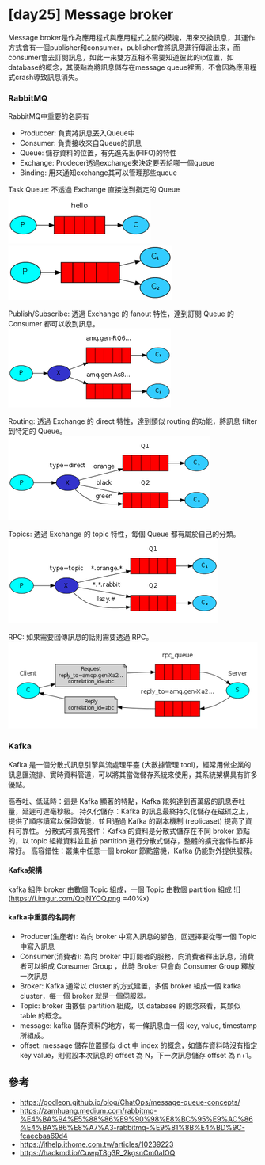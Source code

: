 # [day25] Message broker
Message broker是作為應用程式與應用程式之間的模塊，用來交換訊息，其運作方式會有一個publisher和consumer，publisher會將訊息進行傳遞出來，而consumer會去訂閱訊息，如此一來雙方互相不需要知道彼此的ip位置，如database的概念，其優點為將訊息儲存在message queue裡面，不會因為應用程式crash導致訊息消失。

### RabbitMQ
RabbitMQ中重要的名詞有
* Produccer: 負責將訊息丟入Queue中
* Consumer: 負責接收來自Queue的訊息
* Queue: 儲存資料的位置，有先進先出(FIFO)的特性
* Exchange: Prodecer透過exchange來決定要丟給哪一個queue
* Binding: 用來通知exchange其可以管理那些queue

Task Queue: 不透過 Exchange 直接送到指定的 Queue
![](../img/broker01.png)
![](../img/broker02.png)

Publish/Subscribe: 透過 Exchange 的 fanout 特性，達到訂閱 Queue 的 Consumer 都可以收到訊息。
![](../img/broker03.png)

Routing: 透過 Exchange 的 direct 特性，達到類似 routing 的功能，將訊息 filter 到特定的 Queue。
![](../img/broker04.png)

Topics: 透過 Exchange 的 topic 特性，每個 Queue 都有屬於自己的分類。
![](../img/broker05.png)

RPC: 如果需要回傳訊息的話則需要透過 RPC。
![](../img/broker06.png)

### Kafka
Kafka 是一個分散式訊息引擎與流處理平臺 (大數據管理 tool)，經常用做企業的訊息匯流排、實時資料管道，可以將其當做儲存系統來使用，其系統架構具有許多優點。

高吞吐、低延時：這是 Kafka 顯著的特點，Kafka 能夠達到百萬級的訊息吞吐量，延遲可達毫秒級。
持久化儲存：Kafka 的訊息最終持久化儲存在磁碟之上，提供了順序讀寫以保證效能，並且通過 Kafka 的副本機制 (replicaset) 提高了資料可靠性。
分散式可擴充套件：Kafka 的資料是分散式儲存在不同 broker 節點的，以 topic 組織資料並且按 partition 進行分散式儲存，整體的擴充套件性都非常好。
高容錯性：叢集中任意一個 broker 節點當機，Kafka 仍能對外提供服務。

#### Kafka架構
kafka 組件 broker 由數個 Topic 組成，一個 Topic 由數個 partition 組成
![](https://i.imgur.com/QbjNYOQ.png =40%x)

#### kafka中重要的名詞有
* Producer(生產者): 為向 broker 中寫入訊息的腳色，回選擇要從哪一個 Topic 中寫入訊息
* Consumer(消費者): 為向 broker 中訂閱者的服務，向消費者釋出訊息，消費者可以組成 Consumer Group ，此時 Broker 只會向 Consumer Group 釋放一次訊息
* Broker: Kafka 通常以 cluster 的方式建置，多個 broker 組成一個 kafka cluster，每一個 broker 就是一個伺服器。
* Topic: broker 由數個 partition 組成，以 database 的觀念來看，其類似 table 的概念。
* message: kafka 儲存資料的地方，每一條訊息由一個 key, value, timestamp 所組成。
* offset: message 儲存位置類似 dict 中 index 的概念，如儲存資料時沒有指定 key value，則假設本次訊息的 offset 為 N，下一次訊息儲存 offset 為 n+1。



## 參考
* https://godleon.github.io/blog/ChatOps/message-queue-concepts/
* https://zamhuang.medium.com/rabbitmq-%E4%BA%94%E5%88%86%E9%90%98%E8%BC%95%E9%AC%86%E4%BA%86%E8%A7%A3-rabbitmq-%E9%81%8B%E4%BD%9C-fcaecbaa69d4
* https://ithelp.ithome.com.tw/articles/10239223
* https://hackmd.io/CuwpT8g3R_2kgsnCm0aIOQ